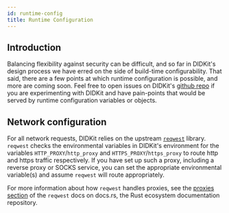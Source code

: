 ```yaml
---
id: runtime-config
title: Runtime Configuration
---
```


## Introduction

Balancing flexibility against security can be difficult, and so far in DIDKit's
design process we have erred on the side of build-time configurability.  That
said, there are a few points at which runtime configuration is possible, and
more are coming soon. Feel free to open issues on DIDKit's [github
repo](https://github.com/spruceid/didkit/issues/) if you are experimenting with
DIDKit and have pain-points that would be served by runtime configuration
variables or objects.

## Network configuration

For all network requests, DIDKit relies on the upstream
[`reqwest`](https://docs.rs/reqwest/0.11.6/reqwest/) library. `reqwest` checks
the environmental variables in DIDKit's environment for the variables
`HTTP_PROXY`/`http_proxy` and `HTTPS_PROXY`/`https_proxy` to route http and
https traffic respectively. If you have set up such a proxy, including a
reverse proxy or SOCKS service, you can set the appropriate environmental
variable(s) and assume `reqwest` will route appropriately.  

For more
information about how `reqwest` handles proxies, see the [proxies
section](https://docs.rs/reqwest/0.11.6/reqwest/#proxies) of the `reqwest` docs
on docs.rs, the Rust ecosystem documentation repository.